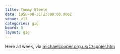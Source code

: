 ```yaml
---
title: Tommy Steele
date: 1958-08-31T23:00:00.000Z
venue: v13
categories: gig
board: 8
layout: gig
---
```

Here all week, via <a href="http://michaelcooper.org.uk/C/sppier.htm">michaelcooper.org.uk/C/sppier.htm</a>